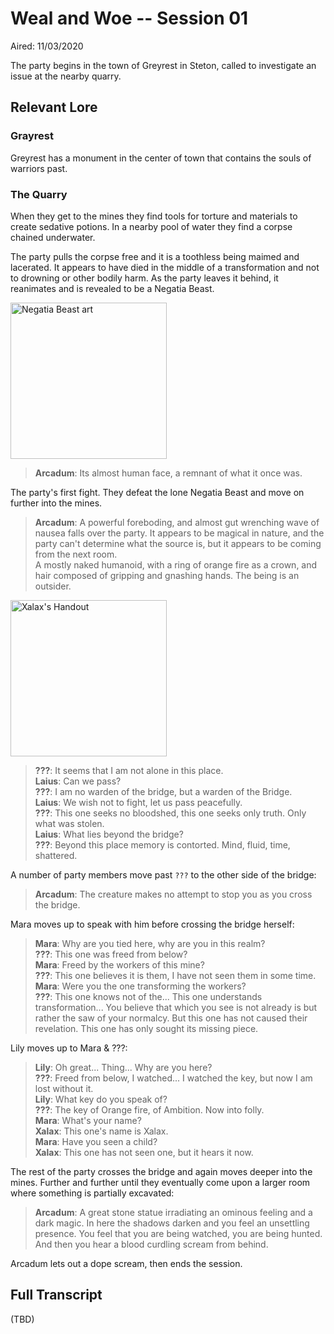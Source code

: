 # Weal and Woe -- Session 01

Aired: 11/03/2020

The party begins in the town of Greyrest in Steton, called to investigate an issue at the nearby quarry.

## Relevant Lore

### Grayrest

Greyrest has a monument in the center of town that contains the souls of warriors past.

### The Quarry

When they get to the mines they find tools for torture and materials to create sedative potions. In a nearby pool of water they find a corpse chained underwater.

The party pulls the corpse free and it is a toothless being maimed and lacerated. It appears to have died in the middle of a transformation and not to drowning or other bodily harm. As the party leaves it behind, it reanimates and is revealed to be a Negatia Beast.

[<img src="https://cdn.discordapp.com/attachments/716723358682710118/773307326969937940/artstation_7638958_27971827_Parasitoid_leaper.jpg" alt="Negatia Beast art" height="250px" />](https://cdn.discordapp.com/attachments/716723358682710118/773307326969937940/artstation_7638958_27971827_Parasitoid_leaper.jpg)

> **Arcadum**: Its almost human face, a remnant of what it once was.

The party's first fight. They defeat the lone Negatia Beast and move on further into the mines.

> **Arcadum**: A powerful foreboding, and almost gut wrenching wave of nausea falls over the party. It appears to be magical in nature, and the party can't determine what the source is, but it appears to be coming from the next room.<br>
A mostly naked humanoid, with a ring of orange fire as a crown, and hair composed of gripping and gnashing hands. The being is an outsider.<br>

[<img src="https://i.imgur.com/hOYICDD.jpg" alt="Xalax's Handout" height="250px" />](https://i.imgur.com/hOYICDD.jpg)

> **???**: It seems that I am not alone in this place.<br>
**Laius**: Can we pass?<br>
**???**: I am no warden of the bridge, but a warden of the Bridge.<br>
**Laius**: We wish not to fight, let us pass peacefully.<br>
**???**: This one seeks no bloodshed, this one seeks only truth. Only what was stolen.<br>
**Laius**: What lies beyond the bridge?<br>
**???**: Beyond this place memory is contorted. Mind, fluid, time, shattered.

A number of party members move past `???` to the other side of the bridge:
> **Arcadum**: The creature makes no attempt to stop you as you cross the bridge.<br>

Mara moves up to speak with him before crossing the bridge herself:
> **Mara**: Why are you tied here, why are you in this realm?<br>
**???**: This one was freed from below?<br>
**Mara**: Freed by the workers of this mine?<br>
**???**: This one believes it is them, I have not seen them in some time.<br>
**Mara**: Were you the one transforming the workers?<br>
**???**: This one knows not of the... This one understands transformation... You believe that which you see is not already is but rather the saw of your normalcy. But this one has not caused their revelation. This one has only sought its missing piece.

Lily moves up to Mara & ???:
> **Lily**: Oh great... Thing... Why are you here?<br>
**???**: Freed from below, I watched... I watched the key, but now I am lost without it.<br>
**Lily**: What key do you speak of?<br>
**???**: The key of Orange fire, of Ambition. Now into folly.<br>
**Mara**: What's your name?<br>
**Xalax**: This one's name is Xalax.<br>
**Mara**: Have you seen a child?<br>
**Xalax**: This one has not seen one, but it hears it now.

The rest of the party crosses the bridge and again moves deeper into the mines. Further and further until they eventually come upon a larger room where something is partially excavated:
> **Arcadum**: A great stone statue irradiating an ominous feeling and a dark magic. In here the shadows darken and you feel an unsettling presence. You feel that you are being watched, you are being hunted. And then you hear a blood curdling scream from behind.

Arcadum lets out a dope scream, then ends the session.


## Full Transcript

(TBD)
